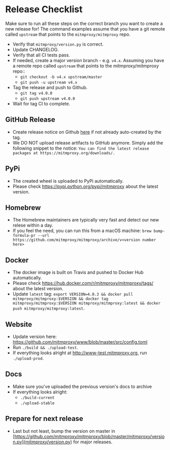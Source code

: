# Release Checklist

Make sure to run all these steps on the correct branch you want to create a new
release for! The command examples assume that you have a git remote called
`upstream` that points to the `mitmproxy/mitmproxy` repo.

- Verify that `mitmproxy/version.py` is correct.
- Update CHANGELOG.
- Verify that all CI tests pass.
- If needed, create a major version branch - e.g. `v4.x`. Assuming you have a remote repo called `upstream` that points to the mitmproxy/mitmproxy repo::
  - `git checkout -b v4.x upstream/master`
  - `git push -u upstream v4.x`
- Tag the release and push to Github.
    - `git tag v4.0.0`
    - `git push upstream v4.0.0`
- Wait for tag CI to complete.

## GitHub Release
- Create release notice on Github
  [here](https://github.com/mitmproxy/mitmproxy/releases/new) if not already
  auto-created by the tag.
- We DO NOT upload release artifacts to GitHub anymore. Simply add the
  following snippet to the notice:
  `You can find the latest release packages at https://mitmproxy.org/downloads/.`

## PyPi
- The created wheel is uploaded to PyPi automatically.
- Please check https://pypi.python.org/pypi/mitmproxy about the latest version.

## Homebrew
- The Homebrew maintainers are typically very fast and detect our new relese
  within a day.
- If you feel the need, you can run this from a macOS machine:
  `brew bump-formula-pr --url https://github.com/mitmproxy/mitmproxy/archive/v<version number here>`

## Docker
- The docker image is built on Travis and pushed to Docker Hub automatically.
- Please check https://hub.docker.com/r/mitmproxy/mitmproxy/tags/ about the latest version.
- Update `latest` tag: `export VERSION=4.0.3 && docker pull mitmproxy/mitmproxy:$VERSION && docker tag mitmproxy/mitmproxy:$VERSION mitmproxy/mitmproxy:latest && docker push mitmproxy/mitmproxy:latest`.

## Website
 - Update version here:
   https://github.com/mitmproxy/www/blob/master/src/config.toml
 - Run `./build && ./upload-test`.
 - If everything looks alright at http://www-test.mitmproxy.org, run `./upload-prod`.

## Docs
  - Make sure you've uploaded the previous version's docs to archive
  - If everything looks alright:
    - `./build-current`
    - `./upload-stable`

## Prepare for next release
 - Last but not least, bump the version on master in
   [https://github.com/mitmproxy/mitmproxy/blob/master/mitmproxy/version.py](mitmproxy/version.py) for major releases.
